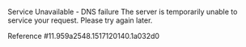 Service Unavailable - DNS failure The server is temporarily unable to service your request. Please try again later.

Reference #11.959a2548.1517120140.1a032d0